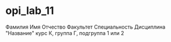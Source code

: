 # opi_lab_11
Фамилия
Имя
Отчество
Факультет
Специальность
Дисциплина "Название"
курс К, группа Г, подгруппа 1 или 2
